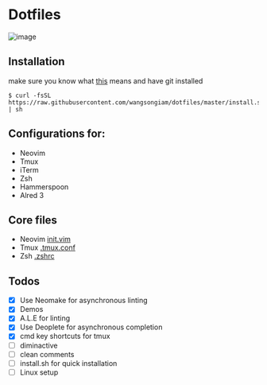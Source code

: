# Dotfiles

![image](https://cloud.githubusercontent.com/assets/19645990/24074609/5ec34562-0be2-11e7-8821-8140c0711f0d.png)

## Installation
make sure you know what [this](https://raw.githubusercontent.com/wangsongiam/dotfiles/master/install.sh) means and have git installed
```
$ curl -fsSL https://raw.githubusercontent.com/wangsongiam/dotfiles/master/install.sh | sh
```


## Configurations for:
* Neovim 
* Tmux
* iTerm
* Zsh
* Hammerspoon 
* Alred 3

## Core files
* Neovim [init.vim](https://github.com/wangsongiam/dotfiles/blob/master/nvim/init.vim)
* Tmux [.tmux.conf](https://github.com/wangsongiam/dotfiles/blob/master/.tmux.conf)
* Zsh [.zshrc](https://github.com/wangsongiam/dotfiles/blob/master/.zshrc)

## Todos
- [x] Use Neomake for asynchronous linting
- [x] Demos
- [x] A.L.E for linting
- [x] Use Deoplete for asynchronous completion
- [x] cmd key shortcuts for tmux
- [ ] diminactive
- [ ] clean comments
- [ ] install.sh for quick installation
- [ ] Linux setup

